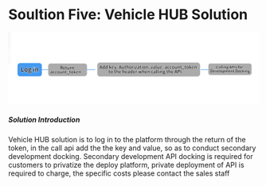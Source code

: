 # Soultion Five: Vehicle HUB Solution

![image-20240708172142786](https://github.com/gg146/Sysolution-xixun-test/blob/master/xixun-SDK/2.Realtime%20Solution/java%20version%20(recommend)/image/12.jpg?raw=true)

##### Solution Introduction

Vehicle HUB solution is to log in to the platform through the return of the token, in the call api add the the key and value, so as to conduct secondary development docking. Secondary development API docking is required for customers to privatize the deploy platform, private deployment of API is required to charge, the specific costs please contact the sales staff